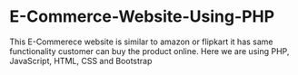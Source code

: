 # E-Commerce-Website-Using-PHP

This E-Commerece website is similar to amazon or flipkart it has same functionality customer can buy the product online.
Here we are using PHP, JavaScript, HTML, CSS and Bootstrap
